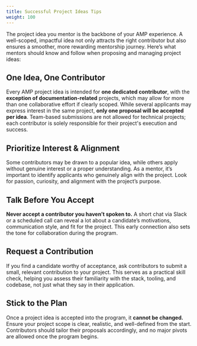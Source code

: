 ```yaml
---
title: Successful Project Ideas Tips
weight: 100
---
```


The project idea you mentor is the backbone of your AMP experience. A well-scoped, impactful idea not only attracts the right contributor but also ensures a smoother, more rewarding mentorship journey. Here’s what mentors should know and follow when proposing and managing project ideas:

## One Idea, One Contributor

Every AMP project idea is intended for **one dedicated contributor**, with the **exception of documentation-related** projects, which may allow for more than one collaborative effort if clearly scoped. While several applicants may express interest in the same project, **only one proposal will be accepted per idea**. Team-based submissions are not allowed for technical projects; each contributor is solely responsible for their project's execution and success.

## Prioritize Interest & Alignment

Some contributors may be drawn to a popular idea, while others apply without genuine interest or a proper understanding. As a mentor, it’s important to identify applicants who genuinely align with the project. Look for passion, curiosity, and alignment with the project’s purpose.

## Talk Before You Accept

**Never accept a contributor you haven’t spoken to.** A short chat via Slack or a scheduled call can reveal a lot about a candidate’s motivations, communication style, and fit for the project. This early connection also sets the tone for collaboration during the program.

## Request a Contribution

If you find a candidate worthy of acceptance, ask contributors to submit a small, relevant contribution to your project. This serves as a practical skill check, helping you assess their familiarity with the stack, tooling, and codebase, not just what they say in their application.

## Stick to the Plan

Once a project idea is accepted into the program, it **cannot be changed.** Ensure your project scope is clear, realistic, and well-defined from the start. Contributors should tailor their proposals accordingly, and no major pivots are allowed once the program begins.